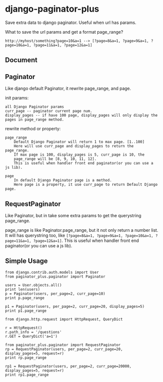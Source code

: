 django-paginator-plus
===

Save extra data to django paginator.
Useful when url has params.

What to save the url params and get a format page_range?

`http://myhost/something?page=10&a=1 --> [?page=8&a=1, ?page=9&a=1, ?page=10&a=1, ?page=11&a=1, ?page=12&a=1]`

Document
---

Paginator
---
Like django default Paginator, it rewrite page_range, and page.

init params:

    all Django Paginator params
    curr_page -- paginator current page num.
    display_pages -- if have 100 page, display_pages will only display the pages in page_range method.

rewrite method or property:

    page_range
        Default Django Paginator will return 1 to max page. [1..100]
        Here will use curr_page and display_pages to return the page_range.
        If max page is 100, display_pages is 5, curr_page is 10, the
        page_range will be [8, 9, 10, 11, 12].
        This is useful when handler front end paginator(or you can use a js lib).

    page
        In default Django Paginator page is a method.
        Here page is a property, it use curr_page to return Default Django page.

RequestPaginator
---
Like Paginator, but in take some extra params to get the querystring page_range.

page_range is like Paginator.page_range, but it not only return a number list.
It will has querystring too, like `[?page=8&a=1, ?page=9&a=1, ?page=10&a=1, ?page=11&a=1, ?page=12&a=1]`.
This is useful when handler front end paginator(or you can use a js lib).

Simple Usage
---

    from django.contrib.auth.models import User
    from paginator_plus.paginator import Paginator

    users = User.objects.all()
    print len(users)
    p = Paginator(users, per_page=2, curr_page=10)
    print p.page_range

    p1 = Paginator(users, per_page=2, curr_page=20, display_pages=5)
    print p1.page_range

    from django.http.request import HttpRequest, QueryDict

    r = HttpRequest()
    r.path_info = '/questions'
    r.GET = QueryDict('a=1')

    from paginator_plus.paginator import RequestPaginator
    rp = RequestPaginator(users, per_page=2, curr_page=20, display_pages=5, request=r)
    print rp.page_range

    rp1 = RequestPaginator(users, per_page=2, curr_page=20000, display_pages=5, request=r)
    print rp1.page_range
